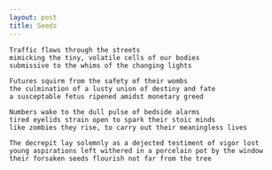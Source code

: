 ```yaml
---
layout: post
title: Seeds
---
```


    Traffic flows through the streets
    mimicking the tiny, volatile cells of our bodies
    submissive to the whims of the changing lights

    Futures squirm from the safety of their wombs
    the culmination of a lusty union of destiny and fate
    a susceptable fetus ripened amidst monetary greed

    Numbers wake to the dull pulse of bedside alarms
    tired eyelids strain open to spark their stoic minds
    like zombies they rise, to carry out their meaningless lives

    The decrepit lay solemnly as a dejected testiment of vigor lost
    young aspirations left withered in a porcelain pot by the window
    their forsaken seeds flourish not far from the tree
